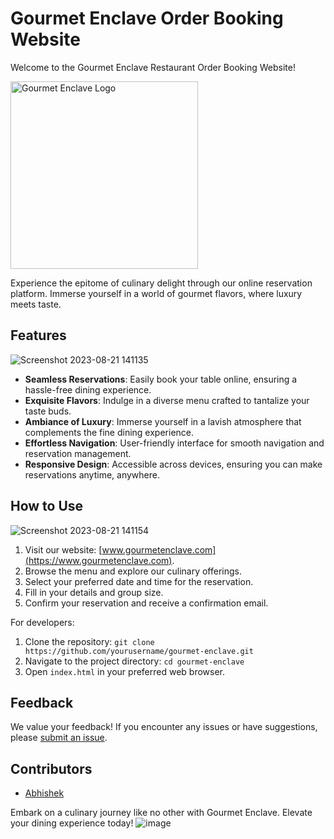 # Gourmet Enclave Order Booking Website

Welcome to the Gourmet Enclave Restaurant Order Booking Website! 

<img src="https://github.com/Abhishek058/Gourmet_Enclave/assets/101443776/42af2402-849a-4566-9d5a-0645ed790432" alt="Gourmet Enclave Logo" width="300" height="300">

Experience the epitome of culinary delight through our online reservation platform. Immerse yourself in a world of gourmet flavors, where luxury meets taste. 

## Features

![Screenshot 2023-08-21 141135](https://github.com/Abhishek058/Gourmet_Enclave/assets/101443776/c9f19b96-eac6-429c-b70d-333f5e3ab231)

- **Seamless Reservations**: Easily book your table online, ensuring a hassle-free dining experience.
- **Exquisite Flavors**: Indulge in a diverse menu crafted to tantalize your taste buds.
- **Ambiance of Luxury**: Immerse yourself in a lavish atmosphere that complements the fine dining experience.
- **Effortless Navigation**: User-friendly interface for smooth navigation and reservation management.
- **Responsive Design**: Accessible across devices, ensuring you can make reservations anytime, anywhere.

## How to Use

![Screenshot 2023-08-21 141154](https://github.com/Abhishek058/Gourmet_Enclave/assets/101443776/fd7911a1-da43-455c-9b08-2dd61c0f49c8)

1. Visit our website: [www.gourmetenclave.com](https://www.gourmetenclave.com).
2. Browse the menu and explore our culinary offerings.
3. Select your preferred date and time for the reservation.
4. Fill in your details and group size.
5. Confirm your reservation and receive a confirmation email.

For developers:

1. Clone the repository: `git clone https://github.com/yourusername/gourmet-enclave.git`
2. Navigate to the project directory: `cd gourmet-enclave`
3. Open `index.html` in your preferred web browser.

## Feedback

We value your feedback! If you encounter any issues or have suggestions, please [submit an issue](https://github.com/Abhishek058/gourmet-enclave/issues).

## Contributors

- [Abhishek](https://github.com/Abhishek058)

Embark on a culinary journey like no other with Gourmet Enclave. Elevate your dining experience today!
![image](https://github.com/Abhishek058/Gourmet_Enclave/assets/101443776/0cc2afea-3fa9-491d-8b45-f1e7c6e9d777)

